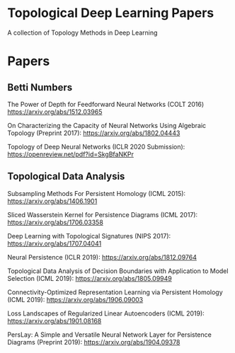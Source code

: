 # Topological Deep Learning Papers
A collection of Topology Methods in Deep Learning

# Papers

## Betti Numbers

The Power of Depth for Feedforward Neural Networks (COLT 2016) https://arxiv.org/abs/1512.03965

On Characterizing the Capacity of Neural Networks Using Algebraic Topology (Preprint 2017): https://arxiv.org/abs/1802.04443

Topology of Deep Neural Networks (ICLR 2020 Submission): https://openreview.net/pdf?id=SkgBfaNKPr


## Topological Data Analysis

Subsampling Methods For Persistent Homology (ICML 2015): https://arxiv.org/abs/1406.1901

Sliced Wasserstein Kernel for Persistence Diagrams (ICML 2017): https://arxiv.org/abs/1706.03358

Deep Learning with Topological Signatures (NIPS 2017): https://arxiv.org/abs/1707.04041

Neural Persistence (ICLR 2019): https://arxiv.org/abs/1812.09764

Topological Data Analysis of Decision Boundaries with Application to Model Selection (ICML 2019): https://arxiv.org/abs/1805.09949

Connectivity-Optimized Representation Learning via Persistent Homology (ICML 2019): https://arxiv.org/abs/1906.09003

Loss Landscapes of Regularized Linear Autoencoders (ICML 2019): https://arxiv.org/abs/1901.08168

PersLay: A Simple and Versatile Neural Network Layer for Persistence Diagrams (Preprint 2019): https://arxiv.org/abs/1904.09378

